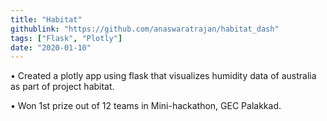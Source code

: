 ```yaml
---
title: "Habitat"
githublink: "https://github.com/anaswaratrajan/habitat_dash"
tags: ["Flask", "Plotly"]
date: "2020-01-10"
---
```


• Created a plotly app using flask that visualizes humidity data of australia as part of project habitat.

• Won 1st prize out of 12 teams in Mini-hackathon, GEC Palakkad.
